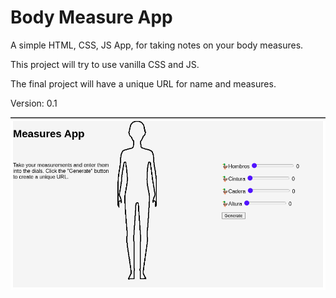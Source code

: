 # Body Measure App
A simple HTML, CSS, JS App, for taking notes on your body measures.

This project will try to use vanilla CSS and JS. 

The final project will have a unique URL for name and measures.

Version: 0.1

![Imagen](resources/Versions/version_0.1.png)
